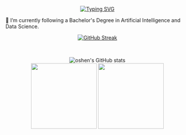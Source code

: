 <div align="center">

 [![Typing SVG](https://readme-typing-svg.demolab.com?font=Fira+Code&size=30&pause=1050&color=tokyonight&background=tokyonight&center=true&multiline=true&width=650&height=55&lines=OSHEN+GEENATH)](https://git.io/typing-svg)
</div>

🌱 I’m currently following a Bachelor's Degree in Artificial Intelligence and Data Science.
<div align="center">

[![GitHub Streak](https://github-readme-streak-stats.herokuapp.com?user=oshengeenath&theme=tokyonight&border_radius=4.7&date_format=M%20j%5B%2C%20Y%5D)](https://git.io/streak-stats)

<br>

![oshen's GitHub stats](https://github-readme-stats.vercel.app/api?username=oshengeenath&show_icons=true&theme=tokyonight)
<br>
 <img height="180em" src="https://github-profile-summary-cards.vercel.app/api/cards/?username=oshengeenath&theme=tokyonight"/>
  <img height="180em" src="https://github-profile-summary-cards.vercel.app/api/cards/most-commit-language?username=oshengeenath&theme=tokyonight"  />
  </div>
